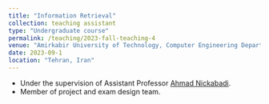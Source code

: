 ```yaml
---
title: "Information Retrieval"
collection: teaching assistant
type: "Undergraduate course"
permalink: /teaching/2023-fall-teaching-4
venue: "Amirkabir University of Technology, Computer Engineering Department"
date: 2023-09-1
location: "Tehran, Iran"
---
```


- Under the supervision of Assistant Professor [Ahmad Nickabadi](https://scholar.google.com/citations?user=pSMNSZwAAAAJ&hl=en).
- Member of project and exam design team.